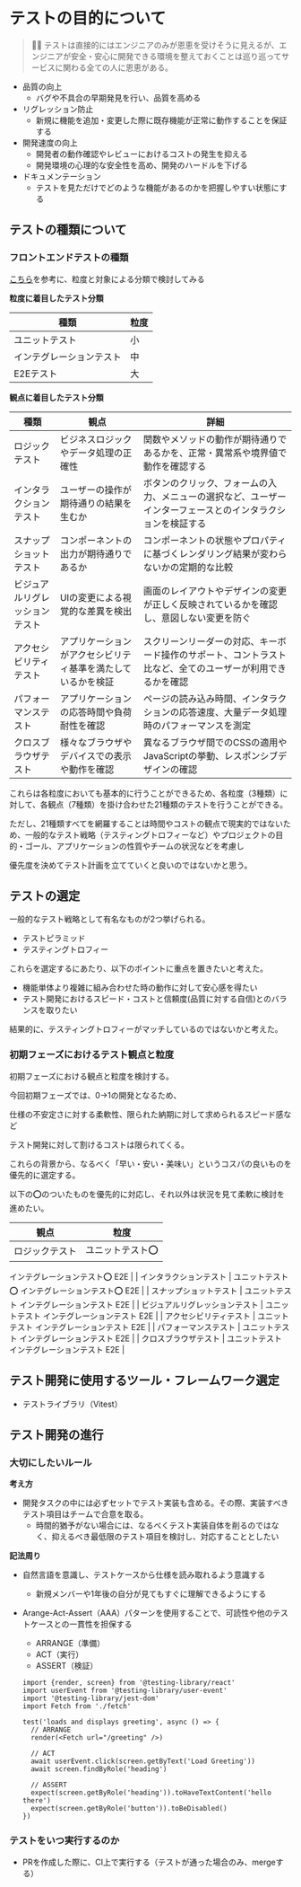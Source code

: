 
# テストの目的について


> ✍🏻 テストは直接的にはエンジニアのみが恩恵を受けそうに見えるが、エンジニアが安全・安心に開発できる環境を整えておくことは巡り巡ってサービスに関わる全ての人に恩恵がある。

- 品質の向上
	- バグや不具合の早期発見を行い、品質を高める
- リグレッション防止
	- 新規に機能を追加・変更した際に既存機能が正常に動作することを保証する
- 開発速度の向上
	- 開発者の動作確認やレビューにおけるコストの発生を抑える
	- 開発環境の心理的な安全性を高め、開発のハードルを下げる
- ドキュメンテーション
	- テストを見ただけでどのような機能があるのかを把握しやすい状態にする

## テストの種類について


### フロントエンドテストの種類


[こちら](https://zenn.dev/coconala/articles/f048377f314507#%E3%83%86%E3%82%B9%E3%83%88%E3%81%AE%E7%B2%92%E5%BA%A6%E3%81%AB%E7%9D%80%E7%9B%AE%E3%81%97%E3%81%9F%E3%83%86%E3%82%B9%E3%83%88%E5%88%86%E9%A1%9E)を参考に、粒度と対象による分類で検討してみる


**粒度に着目したテスト分類**


| 種類           | 粒度 |
| ------------ | -- |
| ユニットテスト      | 小  |
| インテグレーションテスト | 中  |
| E2Eテスト       | 大  |


**観点に着目したテスト分類**


| 種類              | 観点                             | 詳細                                                     |
| --------------- | ------------------------------ | ------------------------------------------------------ |
| ロジックテスト         | ビジネスロジックやデータ処理の正確性             | 関数やメソッドの動作が期待通りであるかを、正常・異常系や境界値で動作を確認する                |
| インタラクションテスト     | ユーザーの操作が期待通りの結果を生むか            | ボタンのクリック、フォームの入力、メニューの選択など、ユーザーインターフェースとのインタラクションを検証する |
| スナップショットテスト     | コンポーネントの出力が期待通りであるか            | コンポーネントの状態やプロパティに基づくレンダリング結果が変わらないかの定期的な比較             |
| ビジュアルリグレッションテスト | UIの変更による視覚的な差異を検出              | 画面のレイアウトやデザインの変更が正しく反映されているかを確認し、意図しない変更を防ぐ            |
| アクセシビリティテスト     | アプリケーションがアクセシビリティ基準を満たしているかを検証 | スクリーンリーダーの対応、キーボード操作のサポート、コントラスト比など、全てのユーザーが利用できるかを確認  |
| パフォーマンステスト      | アプリケーションの応答時間や負荷耐性を確認          | ページの読み込み時間、インタラクションの応答速度、大量データ処理時のパフォーマンスを測定           |
| クロスブラウザテスト      | 様々なブラウザやデバイスでの表示や動作を確認         | 異なるブラウザ間でのCSSの適用やJavaScriptの挙動、レスポンシブデザインの確認           |


これらは各粒度においても基本的に行うことができるため、各粒度（3種類）に対して、各観点（7種類）を掛け合わせた21種類のテストを行うことができる。


ただし、21種類すべてを網羅することは時間やコストの観点で現実的ではないため、一般的なテスト戦略（テスティングトロフィーなど）やプロジェクトの目的・ゴール、アプリケーションの性質やチームの状況などを考慮し


優先度を決めてテスト計画を立てていくと良いのではないかと思う。


## テストの選定


一般的なテスト戦略として有名なものが2つ挙げられる。

- テストピラミッド
- テスティングトロフィー

これらを選定するにあたり、以下のポイントに重点を置きたいと考えた。

- 機能単体より複雑に組み合わせた時の動作に対して安心感を得たい
- テスト開発におけるスピード・コストと信頼度(品質に対する自信)とのバランスを取りたい

結果的に、テスティングトロフィーがマッチしているのではないかと考えた。


### 初期フェーズにおけるテスト観点と粒度


初期フェーズにおける観点と粒度を検討する。


今回初期フェーズでは、0→1の開発となるため、


仕様の不安定さに対する柔軟性、限られた納期に対して求められるスピード感など


テスト開発に対して割けるコストは限られてくる。


これらの背景から、なるべく「早い・安い・美味い」というコスパの良いものを優先的に選定する。


以下の⭕️のついたものを優先的に対応し、それ以外は状況を見て柔軟に検討を進めたい。


| 観点              | 粒度                           |
| --------------- | ---------------------------- |
| ロジックテスト         | ユニットテスト⭕️
インテグレーションテスト⭕️
E2E |
| インタラクションテスト     | ユニットテスト⭕️
インテグレーションテスト⭕️
E2E |
| スナップショットテスト     | ユニットテスト
インテグレーションテスト
E2E     |
| ビジュアルリグレッションテスト | ユニットテスト
インテグレーションテスト
E2E     |
| アクセシビリティテスト     | ユニットテスト
インテグレーションテスト
E2E     |
| パフォーマンステスト      | ユニットテスト
インテグレーションテスト
E2E     |
| クロスブラウザテスト      | ユニットテスト
インテグレーションテスト
E2E     |


## テスト開発に使用するツール・フレームワーク選定

- テストライブラリ（Vitest）

## テスト開発の進行


### 大切にしたいルール


**考え方**

- 開発タスクの中には必ずセットでテスト実装も含める。その際、実装すべきテスト項目はチームで合意を取る。
	- 時間的猶予がない場合には、なるべくテスト実装自体を削るのではなく、抑えるべき最低限のテスト項目を検討し、対応することとしたい

**記法周り**

- 自然言語を意識し、テストケースから仕様を読み取れるよう意識する
	- 新規メンバーや1年後の自分が見てもすぐに理解できるようにする
- Arange-Act-Assert（AAA）パターンを使用することで、可読性や他のテストケースとの一貫性を担保する
	- ARRANGE（準備）
	- ACT（実行）
	- ASSERT（検証）

	```shell
	import {render, screen} from '@testing-library/react'
	import userEvent from '@testing-library/user-event'
	import '@testing-library/jest-dom'
	import Fetch from './fetch'
	
	test('loads and displays greeting', async () => {
	  // ARRANGE
	  render(<Fetch url="/greeting" />)
	
	  // ACT
	  await userEvent.click(screen.getByText('Load Greeting'))
	  await screen.findByRole('heading')
	
	  // ASSERT
	  expect(screen.getByRole('heading')).toHaveTextContent('hello there')
	  expect(screen.getByRole('button')).toBeDisabled()
	})
	```


### テストをいつ実行するのか

- PRを作成した際に、CI上で実行する（テストが通った場合のみ、mergeする）
